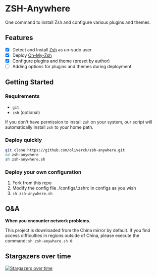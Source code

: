 # ZSH-Anywhere
One command to install Zsh and configure various plugins and themes.

## Features
- [x] Detect and Install [Zsh](https://www.zsh.org/) as un-sudo user
- [x] Deploy [Oh-My-Zsh](https://github.com/ohmyzsh/ohmyzsh)
- [x] Configure plugins and theme (preset by author)
- [ ] Adding options for plugins and themes during deployment

## Getting Started

### Requirements
- `git`
- `zsh` (optional)

If you don't have permission to install `zsh` on your system, our script will automatically install `zsh` to your home path.

### Deploy quickly
```bash
git clone https://github.com/oliverck/zsh-anywhere.git
cd zsh-anywhere
sh zsh-anywhere.sh
```

### Deploy your own configuration
1. Fork from this repo
2. Modify the config file ./configs/.zshrc in configs as you wish
3. `sh zsh-anywhere.sh`


## Q&A
__When you encounter network problems.__

This project is downloaded from the China mirror by default. If you find access difficulties in regions outside of China, please execute the command: `sh zsh-anywhere.sh 0 `


## Stargazers over time

[![Stargazers over time](https://starchart.cc/oliverck/zsh-anywhere.svg)](https://starchart.cc/oliverck/zsh-anywhere)
